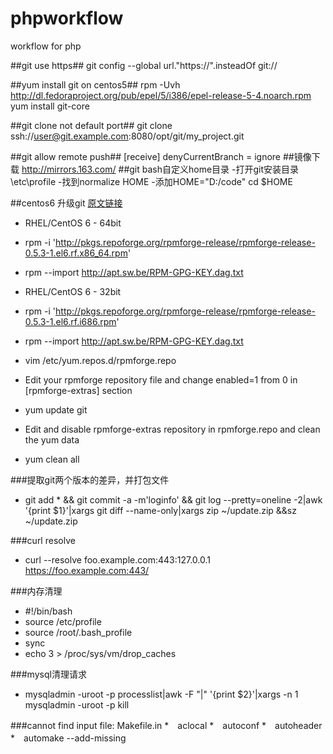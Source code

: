phpworkflow
===========

workflow for php

##git use https##
git config --global url."https://".insteadOf git://

##yum install git on centos5##
rpm -Uvh http://dl.fedoraproject.org/pub/epel/5/i386/epel-release-5-4.noarch.rpm
yum install git-core

##git clone not default port##
git clone ssh://user@git.example.com:8080/opt/git/my_project.git

##git allow remote push##
    [receive]
        denyCurrentBranch = ignore
##镜像下载
    http://mirrors.163.com/
##git bash自定义home目录
    -打开git安装目录\etc\profile
    -找到normalize HOME
    -添加HOME="D:/code"  cd $HOME

##centos6 升级git
    [原文链接](http://tecadmin.net/how-to-upgrade-git-version-1-7-10-on-centos-6/)
 * RHEL/CentOS 6 - 64bit
 * rpm -i 'http://pkgs.repoforge.org/rpmforge-release/rpmforge-release-0.5.3-1.el6.rf.x86_64.rpm'
 * rpm --import http://apt.sw.be/RPM-GPG-KEY.dag.txt

 * RHEL/CentOS 6 - 32bit
 * rpm -i 'http://pkgs.repoforge.org/rpmforge-release/rpmforge-release-0.5.3-1.el6.rf.i686.rpm'
 * rpm --import http://apt.sw.be/RPM-GPG-KEY.dag.txt


 * vim /etc/yum.repos.d/rpmforge.repo
 * Edit your rpmforge repository file and change enabled=1 from 0 in [rpmforge-extras] section

 * yum update git
 * Edit and disable rpmforge-extras repository in rpmforge.repo and clean the yum data
 * yum clean all

###提取git两个版本的差异，并打包文件
 * git add * && git commit -a -m'loginfo' && git log --pretty=oneline -2|awk '{print $1}'|xargs git diff --name-only|xargs zip ~/update.zip &&sz ~/update.zip
 
###curl resolve
 * curl --resolve foo.example.com:443:127.0.0.1 https://foo.example.com:443/

###内存清理
 * #!/bin/bash
 * source /etc/profile
 * source /root/.bash_profile
 * sync
 * echo 3 > /proc/sys/vm/drop_caches
 
###mysql清理请求
 * mysqladmin -uroot -p processlist|awk -F "|" '{print $2}'|xargs -n 1 mysqladmin -uroot -p kill

###cannot find input file: Makefile.in
 *　aclocal
 *　autoconf
 *　autoheader
 *　automake --add-missing
